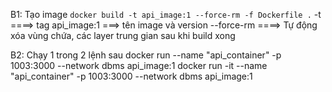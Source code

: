 B1: Tạo image
`docker build -t api_image:1 --force-rm -f Dockerfile .`
-t ====> tag
api_image:1 ===> tên image và version
--force-rm ====> Tự động xóa vùng chứa, các layer trung gian sau khi build xong

B2: Chạy 1 trong 2 lệnh sau
docker run --name "api_container" -p 1003:3000 --network dbms api_image:1
docker run -it --name "api_container" -p 1003:3000 --network dbms api_image:1